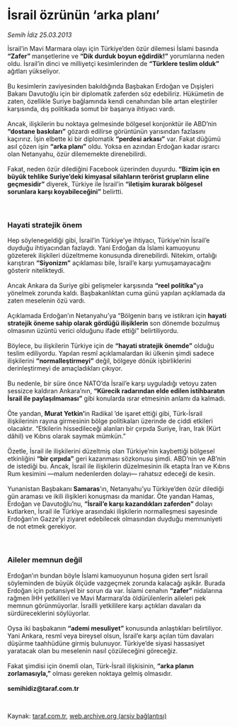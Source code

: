 # İsrail özrünün ‘arka planı’

*Semih İdiz 25.03.2013*

<div class="yazi"><p>İsrail’in Mavi Marmara olayı için Türkiye’den özür dilemesi İslami basında <strong>“Zafer” </strong>manşetlerine ve <strong>“Dik durduk boyun eğdirdik!”</strong> yorumlarına neden oldu. İsrail’in dinci ve milliyetçi kesimlerinden de <strong>“Türklere teslim olduk”</strong> ağıtları yükseliyor.<br/><br/>Bu kesimlerin zaviyesinden bakıldığında Başbakan Erdoğan ve Dışişleri Bakanı Davutoğlu için bir diplomatik zaferden söz edebiliriz. Hükümetin de zaten, özellikle Suriye bağlamında kendi cenahından bile artan eleştiriler karşısında, dış politikada somut bir başarıya ihtiyacı vardı.<br/><br/>Ancak, ilişkilerin bu noktaya gelmesinde bölgesel konjonktür ile ABD’nin <strong>“dostane baskıları”</strong> gözardı edilirse görüntünün yarısından fazlasını kaçırırız. İşin elbette ki bir diplomatik <strong>“perdesi arkası”</strong> var. Fakat düğümü asıl çözen işin <strong>“arka planı”</strong> oldu. Yoksa en azından Erdoğan kadar ısrarcı olan Netanyahu, özür dilememekte direnebilirdi.<br/><br/>Fakat, neden özür dilediğini Facebook üzerinden duyurdu.<strong> “Bizim için en büyük tehlike Suriye’deki kimyasal silahların terörist grupların eline geçmesidir”</strong> diyerek, Türkiye ile İsrail’in <strong>“iletişim kurarak bölgesel sorunlara karşı koyabileceğini”</strong> belirtti.<br/><br/><br/></p>
<h3>Hayati stratejik önem</h3>
<p>Hep söylenegeldiği gibi, İsrail’in Türkiye’ye ihtiyacı, Türkiye’nin İsrail’e duyduğu ihtiyacından fazlaydı. Yani Erdoğan da İslami kamuoyunu gözeterek ilişkileri düzeltmeme konusunda direnebilirdi. Nitekim, ortalığı karıştıran <strong>“Siyonizm”</strong> açıklaması bile, İsrail’e karşı yumuşamayacağını gösterir nitelikteydi.<br/><br/>Ancak Ankara da Suriye gibi gelişmeler karşısında <strong>“reel politika”</strong>ya yönelmek zorunda kaldı. Başbakanlıktan cuma günü yapılan açıklamada da zaten meselenin özü vardı.<br/><br/>Açıklamada Erdoğan’ın Netanyahu’ya “Bölgenin barış ve istikrarı için <strong>hayati stratejik öneme sahip olarak gördüğü ilişiklerin</strong> son dönemde bozulmuş olmasının üzüntü verici olduğunu ifade ettiği” belirtiliyordu.<br/><br/>Böylece, bu ilişkilerin Türkiye için de <strong>“hayati stratejik önemde”</strong> olduğu teslim ediliyordu. Yapılan resmî açıklamalardan iki ülkenin şimdi sadece ilişkilerini <strong>“normalleştirmeyi”</strong> değil, bölgeye dönük işbirliklerini derinleştirmeyi de amaçladıkları çıkıyor.<br/><br/>Bu nedenle, bir süre önce NATO’da İsrail’e karşı uyguladığı vetoyu zaten sessizce kaldıran Ankara’nın, <strong>“Kürecik radarından elde edilen istihbaratın İsrail ile paylaşılmaması”</strong> gibi konularda ısrar etmesinin anlamı da kalmadı.<br/><br/>Öte yandan, <strong>Murat Yetkin’</strong>in Radikal ’de işaret ettiği gibi, Türk-İsrail ilişkilerinin rayına girmesinin bölge politikaları üzerinde de ciddi etkileri olacaktır. “Etkilerin hissedileceği alanları bir çırpıda Suriye, İran, Irak (Kürt dâhil) ve Kıbrıs olarak saymak mümkün.”<br/><br/>Özetle, İsrail ile ilişkilerini düzeltmiş olan Türkiye’nin kaybettiği bölgesel etkinliğini <strong>“bir çırpıda”</strong> geri kazanması sözkonusu şimdi. ABD’nin ve AB’nin de istediği bu. Ancak, İsrail ile ilişkilerin düzelmesinin ilk etapta İran ve Kıbrıs Rum kesimini —malum nedenlerden dolayı— rahatsız edeceği de kesin.<br/><br/>Yunanistan Başbakanı <strong>Samaras</strong>’ın, Netanyahu’yu Türkiye’den özür dilediği gün araması ve ikili ilişikleri konuşması da manidar. Öte yandan Hamas, Erdoğan ve Davutoğlu’nu, <strong>“İsrail’e karşı kazandıkları zaferden” </strong>dolayı kutlarken, İsrail ile Türkiye arasındaki ilişkilerin normalleşmesi sayesinde Erdoğan’ın Gazze’yi ziyaret edebilecek olmasından duyduğu memnuniyeti de not etmek gerekiyor.<br/><br/><br/></p>
<h3>Aileler memnun değil</h3>
<p>Erdoğan’ın bundan böyle İslami kamuoyunun hoşuna giden sert İsrail söyleminden de büyük ölçüde vazgeçmek zorunda kalacağı aşikâr. Burada Erdoğan için potansiyel bir sorun da var. İslami cenahın <strong>“zafer”</strong> nidalarına rağmen İHH yetkilileri ve Mavi Marmara’da öldürülenlerin aileleri pek memnun görünmüyorlar. İsrailli yetkililere karşı açtıkları davaları da sürdüreceklerini söylüyorlar.<br/><br/>Oysa iki başbakanın <strong>“ademi mesuliyet”</strong> konusunda anlaştıkları belirtiliyor. Yani Ankara, resmî veya bireysel olsun, İsrail’e karşı açılan tüm davaları düşürme taahhüdüne girmiş bulunuyor. Türkiye’de siyasi hassasiyet yaratacak olan bu meselenin nasıl çözüleceğini göreceğiz.<br/><br/>Fakat şimdisi için önemli olan, Türk-İsrail ilişkisinin, <strong>“arka planın zorlamasıyla,”</strong> olması gereken noktaya gelmiş olmasıdır.<br/><br/><strong>semihidiz@taraf.com.tr</strong></p><br/>
</div>

Kaynak: [taraf.com.tr](http://www.taraf.com.tr/semih-idiz/makale-israil-ozrunun-arka-plani.htm), [web.archive.org (arşiv bağlantısı)](http://web.archive.org/web/20131107183556/http://www.taraf.com.tr/semih-idiz/makale-israil-ozrunun-arka-plani.htm)

